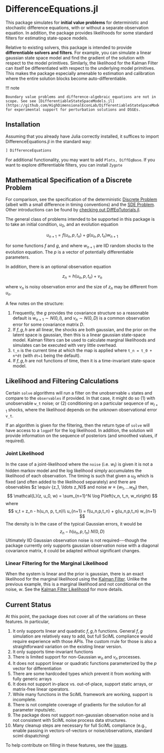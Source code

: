 # DifferenceEquations.jl

This package simulates for **initial value problems** for deterministic and stochastic difference equations, with or without a separate observation equation.  In addition, the package provides likelihoods for some standard filters for estimating state-space models.

Relative to existing solvers, this package is intended to provide **differentiable solvers and filters**.  For example, you can simulate a linear gaussian state space model and find the gradient of the solution with respect to the model primitives.  Similarly, the likelihood for the Kalman Filter can itself be differentiated with respect to the underlying model primitives.  This makes the package especially amenable to estimation and calibration where the entire solution blocks become auto-differentiable.

!!! note

    Boundary value problems and difference-algebraic equations are not in scope. See see [DifferentiableStateSpaceModels.jl](https://github.com/HighDimensionalEconLab/DifferentiableStateSpaceModels.jl) for experimental support for perturbation solutions and DSGEs.

## Installation

Assuming that you already have Julia correctly installed, it suffices to import
DifferenceEquations.jl in the standard way:

```julia
] DifferenceEquations
```

For additional functionality, you may want to add `Plots, DiffEqBase`.  If you want to explore differentiable filters, you can install `Zygote`

## Mathematical Specification of a Discrete Problem
For comparison, see the specification of the deterministic [Discrete Problem](https://diffeq.sciml.ai/latest/types/discrete_types/#Mathematical-Specification-of-a-Discrete-Problem) (albeit with a small difference in timing conventions) and the [SDE Problem](https://diffeq.sciml.ai/latest/types/sde_types/).  Other introductions can be found by [checking out DiffEqTutorials.jl](https://github.com/JuliaDiffEq/DiffEqTutorials.jl).


The general class of problems intended to be supported in this package is to take an initial condition, $u_0$, and an evolution equation

```math
u_{n+1} = f(u_n,p,t_n) + g(u_n,p,t_n) w_{n+1}
```

for some functions $f$ and $g$, and where $w_{n+1}$ are IID random shocks to the evolution equation.  The $p$ is a vector of potentially differentiable parameters.

In addition, there is an optional observation equation

```math
z_n = h(u_n, p, t_n) +  v_n
```

where $v_n$ is noisy observation error and the size of $z_n$ may be different from $u_n$.

A few notes on the structure:

1. Frequently, the $g$ provides the covariance structure so a reasonable default is $w_{n+1} \sim N(0,I)$, and $v_n \sim N(0, D)$ is a common observation error for some covariance matrix $D$.
2. If $f,g,h$ are all linear, the shocks are both gaussian, and the prior on the latent space is gaussian, then this is a linear gaussian state-space model.  Kalman filters can be used to calculate marginal likelihoods and simulates can be executed with very little overhead.
3. ``t_n`` is the current time at which the map is applied where ``t_n = t_0 + n*dt`` (with `dt=1` being the default).
4. If $f, g, h$ are not functions of time, then it is a time-invariant state-space model.

## Likelihood and Filtering Calculations
Certain `solve` algorithms will run a filter on the unobservable `u` states and compare to the `observables` if provided.  In that case, it might do so (1) with unobservable `w_t` noise; or (2) conditioning on a particular sequence of $w_{t+1}$ shocks, where the likelihood depends on the unknown observational error `v_t`.

If an algorithm is given for the filtering, then the return type of `solve` will have access to a `logpdf` for the log likelihood.  In addition, the solution will provide information on the sequence of posteriors (and smoothed values, if required).

### Joint Likelihood
In the case of a joint-likelihood where the `noise` (i.e. $w_t$) is given it is not a hidden markov model and the log likelihood simply accumulates the likelihood of each observation.  The timing is such that given a $u_0$ which is fixed (and often added to the likelihood separately) and there are observables $z \equiv \{z_1, \ldots z_N}$ and noise $w \equiv \{w_1, \ldots w_N\}$ then,
$$
\mathcal{L}(z, u_0, w) = \sum_{n=1}^N \log P\left(v_n, t_n, w_n\right) 
$$
where
$$
v_t = z_n - h(u_n, p, t_n)\\
u_{n+1} = f(u_n,p,t_n) + g(u_n,p,t_n) w_{n+1}
$$
The density is In the case of the typical Gaussian errors, it would be
$$
z_n - h(u_n, p, t_n) ~ N(0, D)
$$
Ultimately IID Gaussian observation noise is not required---though the package currently only supports gaussian observation noise with a diagonal covariance matrix, it could be adapted without significant changes.

### Linear Filtering for the Marginal Likelihood
When the system is linear and the prior is gaussian, there is an exact likelihood for the marginal likelihood using the [Kalman Filter](https://en.wikipedia.org/wiki/Kalman_filter#Marginal_likelihood).  Unlike the previous example, this is a marginal likelihood and not conditional on the noise, $w$.  See the [Kalman Filter Likelihood](https://en.wikipedia.org/wiki/Kalman_filter#Marginal_likelihood) for more details.

## Current Status
At this point, the package does not cover all of the variations on these features. In particular,
1. It only supports linear and quadratic $f, g, h$ functions.  General $f,g$ simulation are relatively easy to add, but full SciML compliance would require experience with those APIs.  The custom rrule for those is also a straightforward variation on the existing linear version.
2. It only supports time-invariant functions
3. There is limited support for non-Gaussian $w_n$ and $v_n$ processes.
4. It does not support linear or quadratic functions parameterized by the $p$ vector for differentiation
5. There are some hardcoded types which prevent it from working with fully generic arrays
6. It does not support in-place vs. out-of-place, support static arrays, or matrix-free linear operators.
7. While many functions in the SciML framework are working, support is incomplete.
8. There is not complete coverage of gradients for the solution for all parameter inputs/etc.
9. The package does not support non-gaussian observation noise and is not consistent with SciML noise process data structures.
10. Many cleanup steps are necessary for full SciML compliance (e.g., enable passing in vectors-of-vectors or noise/observations, standard sciml dispatching)

To help contribute on filling in these features, see the [issues](https://github.com/SciML/DifferenceEquations.jl/issues).